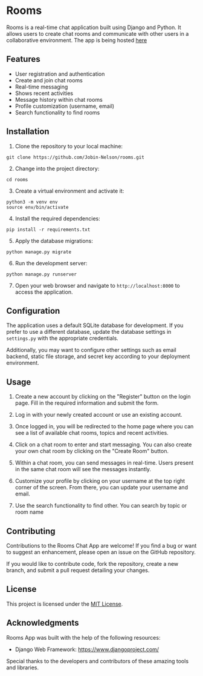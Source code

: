 # Rooms

Rooms is a real-time chat application built using Django and Python. It allows users to create chat rooms and communicate with other users in a collaborative environment. The app is being hosted [here](http://jobin1.pythonanywhere.com/)

## Features

- User registration and authentication
- Create and join chat rooms
- Real-time messaging
- Shows recent activities
- Message history within chat rooms
- Profile customization (username, email)
- Search functionality to find rooms

## Installation

1. Clone the repository to your local machine:

```
git clone https://github.com/Jobin-Nelson/rooms.git
```

2. Change into the project directory:

```
cd rooms
```

3. Create a virtual environment and activate it:

```
python3 -m venv env
source env/bin/activate
```

4. Install the required dependencies:

```
pip install -r requirements.txt
```

5. Apply the database migrations:

```
python manage.py migrate
```

6. Run the development server:

```
python manage.py runserver
```

7. Open your web browser and navigate to `http://localhost:8000` to access the application.

## Configuration

The application uses a default SQLite database for development. If you prefer to use a different database, update the database settings in `settings.py` with the appropriate credentials.

Additionally, you may want to configure other settings such as email backend, static file storage, and secret key according to your deployment environment.

## Usage

1. Create a new account by clicking on the "Register" button on the login page. Fill in the required information and submit the form.

2. Log in with your newly created account or use an existing account.

3. Once logged in, you will be redirected to the home page where you can see a list of available chat rooms, topics and recent activities.

4. Click on a chat room to enter and start messaging. You can also create your own chat room by clicking on the "Create Room" button.

5. Within a chat room, you can send messages in real-time. Users present in the same chat room will see the messages instantly.

6. Customize your profile by clicking on your username at the top right corner of the screen. From there, you can update your username and email.

7. Use the search functionality to find other. You can search by topic or room name

## Contributing

Contributions to the Rooms Chat App are welcome! If you find a bug or want to suggest an enhancement, please open an issue on the GitHub repository.

If you would like to contribute code, fork the repository, create a new branch, and submit a pull request detailing your changes.

## License

This project is licensed under the [MIT License](LICENSE).

## Acknowledgments

Rooms App was built with the help of the following resources:

- Django Web Framework: https://www.djangoproject.com/

Special thanks to the developers and contributors of these amazing tools and libraries.
